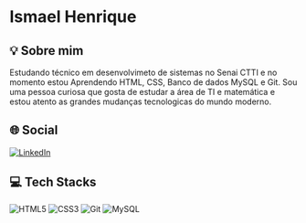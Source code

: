 # Ismael Henrique 
## 💡 Sobre mim
Estudando técnico em desenvolvimeto de sistemas no Senai CTTI e no momento estou Aprendendo HTML, CSS, Banco de dados MySQL e Git. Sou uma pessoa curiosa que gosta de estudar a área de TI e matemática e estou atento as grandes mudanças tecnologicas do mundo moderno. 

## 🌐 Social
[![LinkedIn](https://img.shields.io/badge/LinkedIn-000?style=for-the-badge&logo=linkedin)](https://www.linkedin.com/in/ismael-henrique-07bbb8279/)

## 💻 Tech Stacks
![HTML5](https://img.shields.io/badge/html5-000.svg?style=for-the-badge&logo=html5) ![CSS3](https://img.shields.io/badge/css3-000.svg?style=for-the-badge&logo=css3) ![Git](https://img.shields.io/badge/git-000.svg?style=for-the-badge&logo=git) ![MySQL](https://camo.githubusercontent.com/b46e59b09c063a31380646688a68018381767a7a206547c93f896df4643671e9/68747470733a2f2f696d672e736869656c64732e696f2f62616467652f6d7973716c2d2532333030303030662e7376673f7374796c653d666f722d7468652d6261646765266c6f676f3d6d7973716c266c6f676f436f6c6f723d7768697465)